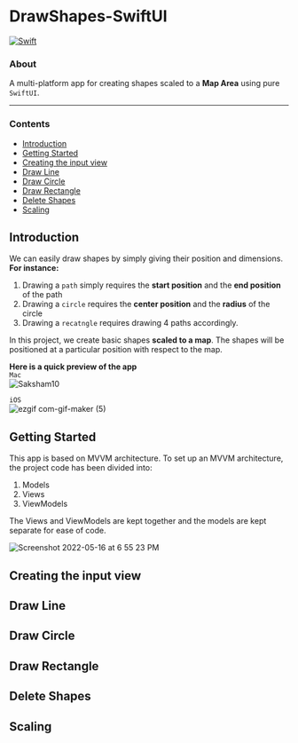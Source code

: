 # DrawShapes-SwiftUI
[![Swift](https://img.shields.io/badge/swift-%2320232a.svg?style=for-the-badge&logo=swift&logoColor=%23F05138)](https://swift.org/)

### About
A multi-platform app for creating shapes scaled to a __Map Area__ using pure `SwiftUI`.
___

### Contents

- [Introduction](#introduction)
- [Getting Started](#getting-started)
- [Creating the input view](#creating-the-input-view)
- [Draw Line](#draw-line)
- [Draw Circle](#draw-circle)
- [Draw Rectangle](#draw-rectangle)
- [Delete Shapes](#delete-shapes)
- [Scaling](#scaling)

## Introduction
We can easily draw shapes by simply giving their position and dimensions.
__For instance:__
1. Drawing a `path` simply requires the __start position__ and the __end position__ of the path
2. Drawing a `circle` requires the __center position__ and the __radius__ of the circle
3. Drawing a `recatngle` requires drawing 4 paths accordingly.

In this project, we create basic shapes __scaled to a map__. The shapes will be positioned at a particular position with respect to the map.

__Here is a quick preview of the app__ <br />
`Mac`<br />
![Saksham10](https://github.com/IPH-Technologies-Pvt-Ltd/Draw-Shape-App-iOS/assets/124572978/9b55c3ab-3b3c-4586-8872-517ba595a173)



`iOS` <br />
![ezgif com-gif-maker (5)](https://user-images.githubusercontent.com/88987313/168597618-f4475314-877d-442f-8933-bf93fb6394db.gif)

## Getting Started

This app is based on MVVM architecture.
To set up an MVVM architecture, the project code has been divided into:
1. Models
2. Views
3. ViewModels

The Views and ViewModels are kept together and the models are kept separate for ease of code.

![Screenshot 2022-05-16 at 6 55 23 PM](https://user-images.githubusercontent.com/88987313/168602954-f168e390-d665-46f4-8829-f94646d211a1.png)


## Creating the input view

## Draw Line

## Draw Circle

## Draw Rectangle

## Delete Shapes

## Scaling
